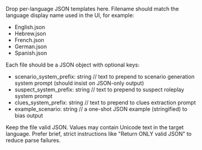 Drop per-language JSON templates here. Filename should match the language display name used in the UI, for example:

- English.json
- Hebrew.json
- French.json
- German.json
- Spanish.json

Each file should be a JSON object with optional keys:

- scenario_system_prefix: string    // text to prepend to scenario generation system prompt (should insist on JSON-only output)
- suspect_system_prefix: string     // text to prepend to suspect roleplay system prompt
- clues_system_prefix: string       // text to prepend to clues extraction prompt
- example_scenario: string          // a one-shot JSON example (stringified) to bias output

Keep the file valid JSON. Values may contain Unicode text in the target language. Prefer brief, strict instructions like "Return ONLY valid JSON" to reduce parse failures.
